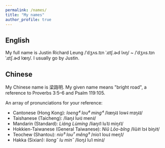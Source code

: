```yaml
---
permalink: /names/
title: "My names"
author_profile: true
---
```


## English

My full name is Justin Richard Leung <span class="ipa-font">/ˈdʒʌs.tɪn ˈɹɪtʃ.ɚd lʌŋ/ ~ /ˈdʒʌs.tɪn ˈɹɪtʃ.ɚd lœŋ/</span>. I usually go by Justin.

## Chinese

My Chinese name is 梁路明. My given name means "bright road", a reference to Proverbs 3:5–6 and Psalm 119:105.

An array of pronunciations for your reference:

* Cantonese (Hong Kong): *loeng⁴ lou⁶ ming⁴* <span class="ipa-font">/lœŋ˨˩ low˨ mɪŋ˨˩/</span>
* Taishanese (Taicheng): <span class="ipa-font">/liaŋ˨ lu˧˩ men˨/</span>
* Mandarin (Standard): *Liáng Lùmíng* <span class="ipa-font">/liaŋ˧˥ lu˥˩ miŋ˧˥/</span>
* Hokkien-Taiwanese (General Taiwanese): *Niû Lōo-bîng* <span class="ipa-font">/liũ˨˦ lɔ˨ biŋ˨˦/</span>
* Teochew (Shantou): *nio⁵ lou⁷ mêng⁵* <span class="ipa-font">/nio˥ lou˩ meŋ˥/</span>
* Hakka (Sixian): *liongˇ lu minˇ* <span class="ipa-font">/lioŋ˩ lu˥ min˩/</span>
